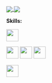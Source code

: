 <a href="https://github.com/anuraghazra/github-readme-stats">
  <img align="center" src="https://github-readme-stats.vercel.app/api?username=x-dr&count_private=true&show_icons=true&theme=dark" />
</a>
<a href="https://github.com/anuraghazra/convoychat">
  <img align="center" src="https://github-readme-stats.vercel.app/api/top-langs/?username=x-dr&langs_count=8&theme=dark&count_private=true&layout=compact&hide=javascript,html,css,CoffeeScript&card_width=250" />
</a>

**Skills:**

<code><img height="32" src="https://cdn.jsdelivr.net/npm/simple-icons@v5/icons/python.svg"></code>
<!-- <code><img height="32" src="https://cdn.jsdelivr.net/npm/simple-icons@v5/icons/go.svg"></code> -->
<!-- <code><img height="32" src="https://cdn.jsdelivr.net/npm/simple-icons@v5/icons/mysql.svg"></code> -->
<!-- <code><img height="32" src="https://cdn.jsdelivr.net/npm/simple-icons@v5/icons/redis.svg"></code> -->
<code><img height="32" src="https://cdn.jsdelivr.net/npm/simple-icons@v5/icons/git.svg"></code>
<code><img height="32" src="https://cdn.jsdelivr.net/npm/simple-icons@v5/icons/linux.svg"></code>
<code><img height="32" src="https://cdn.jsdelivr.net/npm/simple-icons@v5/icons/vim.svg"></code>
<!-- <code><img height="32" src="https://cdn.jsdelivr.net/npm/simple-icons@v5/icons/macos.svg"></code> -->
<code><img height="32" src="https://cdn.jsdelivr.net/npm/simple-icons@v5/icons/alfred.svg"></code>

<!--
**x-dr/x-dr** is a ✨ _special_ ✨ repository because its `README.md` (this file) appears on your GitHub profile.

Here are some ideas to get you started:

- 🔭 I’m currently working on ...
- 🌱 I’m currently learning ...
- 👯 I’m looking to collaborate on ...
- 🤔 I’m looking for help with ...
- 💬 Ask me about ...
- 📫 How to reach me: ...
- 😄 Pronouns: ...
- ⚡ Fun fact: ...
-->
